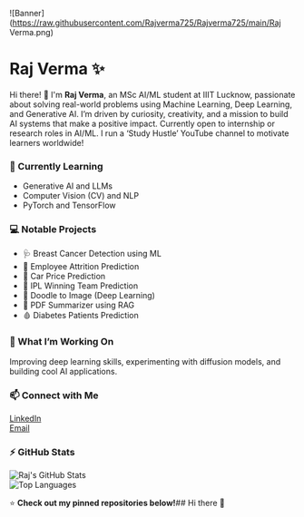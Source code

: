 ![Banner](https://raw.githubusercontent.com/Rajverma725/Rajverma725/main/Raj Verma.png)
 
 # Raj Verma ✨
 
 Hi there! 👋 I'm **Raj Verma**, an MSc AI/ML student at IIIT Lucknow, passionate about solving real-world problems using Machine Learning, Deep Learning, and Generative AI.
 I’m driven by curiosity, creativity, and a mission to build AI systems that make a positive impact.
 Currently open to internship or research roles in AI/ML.
 I run a ‘Study Hustle’ YouTube channel to motivate learners worldwide!
 
 ### 🌱 Currently Learning
 - Generative AI and LLMs
 - Computer Vision (CV) and NLP
 - PyTorch and TensorFlow
 
 ### 💻 Notable Projects
 - 🩺 Breast Cancer Detection using ML
 - 🏢 Employee Attrition Prediction
 - 🚗 Car Price Prediction
 - 🏏 IPL Winning Team Prediction
 - 🎨 Doodle to Image (Deep Learning)
 - 📄 PDF Summarizer using RAG
 - 🩸 Diabetes Patients Prediction
 
 ### 🚀 What I’m Working On
 Improving deep learning skills, experimenting with diffusion models, and building cool AI applications.
 
 ### 📫 Connect with Me
 [LinkedIn](https://www.linkedin.com/in/raj72626)  
 [Email](mailto:rajverma.iiitlucknow@gmail.com)
 
 ### ⚡ GitHub Stats
 ![Raj's GitHub Stats](https://github-readme-stats.vercel.app/api?username=Rajverma725&show_icons=true&theme=radical)  
 ![Top Languages](https://github-readme-stats.vercel.app/api/top-langs/?username=Rajverma725&layout=compact&theme=radical)
 
 ⭐ **Check out my pinned repositories below!**## Hi there 👋

<!--
**Rajverma725/Rajverma725** is a ✨ _special_ ✨ repository because its `README.md` (this file) appears on your GitHub profile.

Here are some ideas to get you started:

- 🔭 I’m currently working on ...
- 🌱 I’m currently learning ...
- 👯 I’m looking to collaborate on ...
- 🤔 I’m looking for help with ...
- 💬 Ask me about ...
- 📫 How to reach me: ...
- 😄 Pronouns: ...
- ⚡ Fun fact: ...
-->
